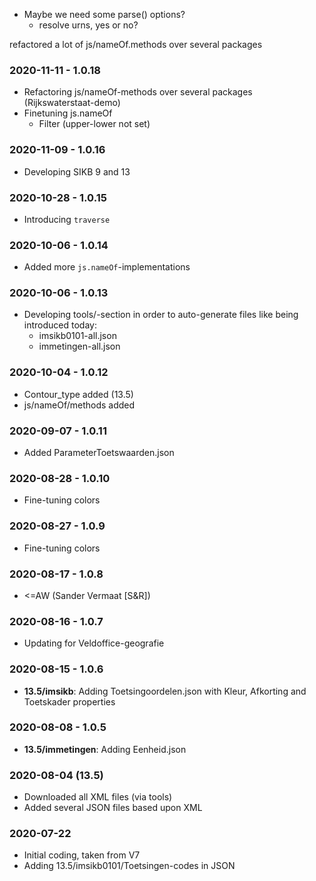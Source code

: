 - Maybe we need some parse() options?
	- resolve urns, yes or no?

refactored a lot of js/nameOf.methods over several packages

### 2020-11-11 - 1.0.18
- Refactoring js/nameOf-methods over several packages (Rijkswaterstaat-demo)
- Finetuning js.nameOf 
	- Filter (upper-lower not set)

### 2020-11-09 - 1.0.16
- Developing SIKB 9 and 13

### 2020-10-28 - 1.0.15
- Introducing `traverse`

### 2020-10-06 - 1.0.14
- Added more `js.nameOf`-implementations

### 2020-10-06 - 1.0.13
- Developing tools/-section in order to auto-generate files like being introduced today:
	- imsikb0101-all.json
	- immetingen-all.json 

### 2020-10-04 - 1.0.12
- Contour_type added (13.5)
- js/nameOf/methods added

### 2020-09-07 - 1.0.11
- Added ParameterToetswaarden.json

### 2020-08-28 - 1.0.10
- Fine-tuning colors

### 2020-08-27 - 1.0.9
- Fine-tuning colors

### 2020-08-17 - 1.0.8
* <=AW (Sander Vermaat [S&R])

### 2020-08-16 - 1.0.7
* Updating for Veldoffice-geografie

### 2020-08-15 - 1.0.6
- **13.5/imsikb**: Adding Toetsingoordelen.json with Kleur, Afkorting and Toetskader properties

### 2020-08-08 - 1.0.5
- **13.5/immetingen**: Adding Eenheid.json

### 2020-08-04 (13.5)
* Downloaded all XML files (via tools)
* Added several JSON files based upon XML

### 2020-07-22
* Initial coding, taken from V7
* Adding 13.5/imsikb0101/Toetsingen-codes in JSON